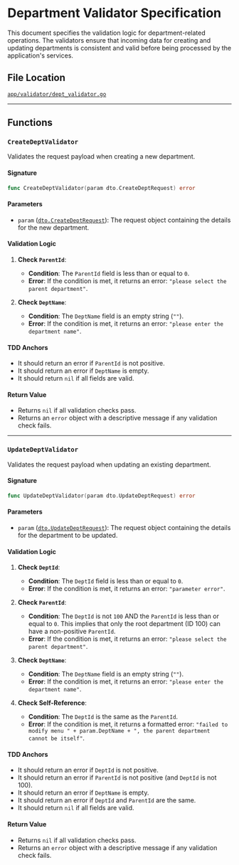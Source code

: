 # Department Validator Specification

This document specifies the validation logic for department-related operations. The validators ensure that incoming data for creating and updating departments is consistent and valid before being processed by the application's services.

## File Location

[`app/validator/dept_validator.go`](app/validator/dept_validator.go)

---

## Functions

### `CreateDeptValidator`

Validates the request payload when creating a new department.

#### Signature

```go
func CreateDeptValidator(param dto.CreateDeptRequest) error
```

#### Parameters

-   `param` ([`dto.CreateDeptRequest`](app/dto/dept_request.go)): The request object containing the details for the new department.

#### Validation Logic

1.  **Check `ParentId`**:
    -   **Condition**: The `ParentId` field is less than or equal to `0`.
    -   **Error**: If the condition is met, it returns an error: `"please select the parent department"`.

2.  **Check `DeptName`**:
    -   **Condition**: The `DeptName` field is an empty string (`""`).
    -   **Error**: If the condition is met, it returns an error: `"please enter the department name"`.

#### TDD Anchors
- It should return an error if `ParentId` is not positive.
- It should return an error if `DeptName` is empty.
- It should return `nil` if all fields are valid.

#### Return Value

-   Returns `nil` if all validation checks pass.
-   Returns an `error` object with a descriptive message if any validation check fails.

---

### `UpdateDeptValidator`

Validates the request payload when updating an existing department.

#### Signature

```go
func UpdateDeptValidator(param dto.UpdateDeptRequest) error
```

#### Parameters

-   `param` ([`dto.UpdateDeptRequest`](app/dto/dept_request.go)): The request object containing the details for the department to be updated.

#### Validation Logic

1.  **Check `DeptId`**:
    -   **Condition**: The `DeptId` field is less than or equal to `0`.
    -   **Error**: If the condition is met, it returns an error: `"parameter error"`.

2.  **Check `ParentId`**:
    -   **Condition**: The `DeptId` is not `100` AND the `ParentId` is less than or equal to `0`. This implies that only the root department (ID 100) can have a non-positive `ParentId`.
    -   **Error**: If the condition is met, it returns an error: `"please select the parent department"`.

3.  **Check `DeptName`**:
    -   **Condition**: The `DeptName` field is an empty string (`""`).
    -   **Error**: If the condition is met, it returns an error: `"please enter the department name"`.

4.  **Check Self-Reference**:
    -   **Condition**: The `DeptId` is the same as the `ParentId`.
    -   **Error**: If the condition is met, it returns a formatted error: `"failed to modify menu " + param.DeptName + ", the parent department cannot be itself"`.

#### TDD Anchors
- It should return an error if `DeptId` is not positive.
- It should return an error if `ParentId` is not positive (and `DeptId` is not 100).
- It should return an error if `DeptName` is empty.
- It should return an error if `DeptId` and `ParentId` are the same.
- It should return `nil` if all fields are valid.

#### Return Value

-   Returns `nil` if all validation checks pass.
-   Returns an `error` object with a descriptive message if any validation check fails.
